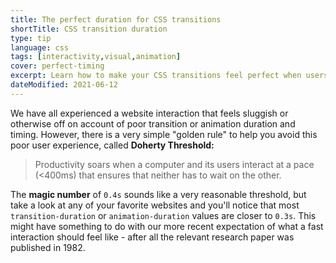 ```yaml
---
title: The perfect duration for CSS transitions
shortTitle: CSS transition duration
type: tip
language: css
tags: [interactivity,visual,animation]
cover: perfect-timing
excerpt: Learn how to make your CSS transitions feel perfect when users interact with elements on the page with this simple tip.
dateModified: 2021-06-12
---
```


We have all experienced a website interaction that feels sluggish or otherwise off on account of poor transition or animation duration and timing. However, there is a very simple "golden rule" to help you avoid this poor user experience, called **Doherty Threshold:**

> Productivity soars when a computer and its users interact at a pace (<400ms) that ensures that neither has to wait on the other.

The **magic number** of `0.4s` sounds like a very reasonable threshold, but take a look at any of your favorite websites and you'll notice that most `transition-duration` or `animation-duration` values are closer to `0.3s`. This might have something to do with our more recent expectation of what a fast interaction should feel like - after all the relevant research paper was published in 1982.
